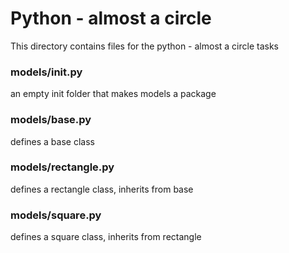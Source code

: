 # Python - almost a circle

This directory contains files for the python - almost a circle tasks


### models/__init__.py

an empty init folder that makes models a package

### models/base.py

defines a base class

### models/rectangle.py

defines a rectangle class, inherits from base

### models/square.py

defines a square class, inherits from rectangle
